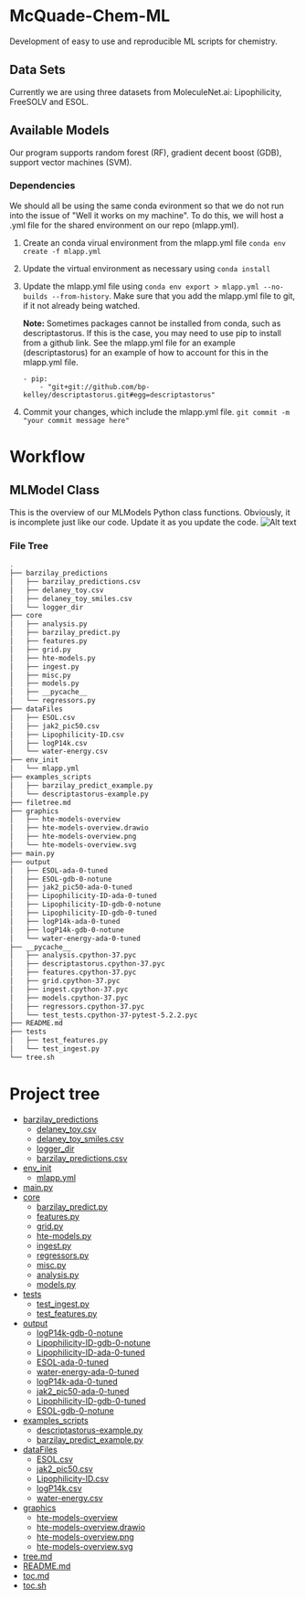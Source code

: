 # McQuade-Chem-ML
Development of easy to use and reproducible ML scripts for chemistry.  

## Data Sets
Currently we are using three datasets from MoleculeNet.ai: Lipophilicity, FreeSOLV and ESOL.

## Available Models
Our program supports random forest (RF), gradient decent boost (GDB), support vector machines (SVM).  


### Dependencies
We should all be using the same conda evironment so that we do not run into the issue
of "Well it works on my machine".  To do this, we will host a .yml file for the shared
environment on our repo (mlapp.yml).

1. Create an conda virual environment from the mlapp.yml file
 ```conda env create -f mlapp.yml```
 2. Update the virtual environment as necessary using ```conda install```
 3. Update the mlapp.yml file using ```conda env export > mlapp.yml --no-builds --from-history```. Make sure that you add the 
 mlapp.yml file to git, if it not already being watched.

    **Note:** Sometimes packages cannot be installed from conda, such as descriptastorus.
    If this is the case, you may need to use pip to install from a github link.
    See the mlapp.yml file for an example (descriptastorus) for an example of how to account for this
    in the mlapp.yml file.  
    ```
    - pip:
        - "git+git://github.com/bp-kelley/descriptastorus.git#egg=descriptastorus"
    ```
 4. Commit your changes, which include the mlapp.yml file. ```git commit -m "your commit message here"```
 
 
# Workflow

## MLModel Class
This is the overview of our MLModels Python class functions.  Obviously, it is incomplete just like our code. 
Update it as you update the code.
![Alt text](graphics/hte-models-overview.png)

### File Tree
 ```bash
.
├── barzilay_predictions
│   ├── barzilay_predictions.csv
│   ├── delaney_toy.csv
│   ├── delaney_toy_smiles.csv
│   └── logger_dir
├── core
│   ├── analysis.py
│   ├── barzilay_predict.py
│   ├── features.py
│   ├── grid.py
│   ├── hte-models.py
│   ├── ingest.py
│   ├── misc.py
│   ├── models.py
│   ├── __pycache__
│   └── regressors.py
├── dataFiles
│   ├── ESOL.csv
│   ├── jak2_pic50.csv
│   ├── Lipophilicity-ID.csv
│   ├── logP14k.csv
│   └── water-energy.csv
├── env_init
│   └── mlapp.yml
├── examples_scripts
│   ├── barzilay_predict_example.py
│   └── descriptastorus-example.py
├── filetree.md
├── graphics
│   ├── hte-models-overview
│   ├── hte-models-overview.drawio
│   ├── hte-models-overview.png
│   └── hte-models-overview.svg
├── main.py
├── output
│   ├── ESOL-ada-0-tuned
│   ├── ESOL-gdb-0-notune
│   ├── jak2_pic50-ada-0-tuned
│   ├── Lipophilicity-ID-ada-0-tuned
│   ├── Lipophilicity-ID-gdb-0-notune
│   ├── Lipophilicity-ID-gdb-0-tuned
│   ├── logP14k-ada-0-tuned
│   ├── logP14k-gdb-0-notune
│   └── water-energy-ada-0-tuned
├── __pycache__
│   ├── analysis.cpython-37.pyc
│   ├── descriptastorus.cpython-37.pyc
│   ├── features.cpython-37.pyc
│   ├── grid.cpython-37.pyc
│   ├── ingest.cpython-37.pyc
│   ├── models.cpython-37.pyc
│   ├── regressors.cpython-37.pyc
│   └── test_tests.cpython-37-pytest-5.2.2.pyc
├── README.md
├── tests
│   ├── test_features.py
│   └── test_ingest.py
└── tree.sh
```

# Project tree

 * [barzilay_predictions](./barzilay_predictions)
   * [delaney_toy.csv](./barzilay_predictions/delaney_toy.csv)
   * [delaney_toy_smiles.csv](./barzilay_predictions/delaney_toy_smiles.csv)
   * [logger_dir](./barzilay_predictions/logger_dir)
   * [barzilay_predictions.csv](./barzilay_predictions/barzilay_predictions.csv)
 * [env_init](./env_init)
   * [mlapp.yml](./env_init/mlapp.yml)
 * [main.py](./main.py)
 * [core](./core)
   * [barzilay_predict.py](./core/barzilay_predict.py)
   * [features.py](./core/features.py)
   * [grid.py](./core/grid.py)
   * [hte-models.py](./core/hte-models.py)
   * [ingest.py](./core/ingest.py)
   * [regressors.py](./core/regressors.py)
   * [misc.py](./core/misc.py)
   * [analysis.py](./core/analysis.py)
   * [models.py](./core/models.py)
 * [tests](./tests)
   * [test_ingest.py](./tests/test_ingest.py)
   * [test_features.py](./tests/test_features.py)
 * [output](./output)
   * [logP14k-gdb-0-notune](./output/logP14k-gdb-0-notune)
   * [Lipophilicity-ID-gdb-0-notune](./output/Lipophilicity-ID-gdb-0-notune)
   * [Lipophilicity-ID-ada-0-tuned](./output/Lipophilicity-ID-ada-0-tuned)
   * [ESOL-ada-0-tuned](./output/ESOL-ada-0-tuned)
   * [water-energy-ada-0-tuned](./output/water-energy-ada-0-tuned)
   * [logP14k-ada-0-tuned](./output/logP14k-ada-0-tuned)
   * [jak2_pic50-ada-0-tuned](./output/jak2_pic50-ada-0-tuned)
   * [Lipophilicity-ID-gdb-0-tuned](./output/Lipophilicity-ID-gdb-0-tuned)
   * [ESOL-gdb-0-notune](./output/ESOL-gdb-0-notune)
 * [examples_scripts](./examples_scripts)
   * [descriptastorus-example.py](./examples_scripts/descriptastorus-example.py)
   * [barzilay_predict_example.py](./examples_scripts/barzilay_predict_example.py)
 * [dataFiles](./dataFiles)
   * [ESOL.csv](./dataFiles/ESOL.csv)
   * [jak2_pic50.csv](./dataFiles/jak2_pic50.csv)
   * [Lipophilicity-ID.csv](./dataFiles/Lipophilicity-ID.csv)
   * [logP14k.csv](./dataFiles/logP14k.csv)
   * [water-energy.csv](./dataFiles/water-energy.csv)
 * [graphics](./graphics)
   * [hte-models-overview](./graphics/hte-models-overview)
   * [hte-models-overview.drawio](./graphics/hte-models-overview.drawio)
   * [hte-models-overview.png](./graphics/hte-models-overview.png)
   * [hte-models-overview.svg](./graphics/hte-models-overview.svg)
 * [tree.md](./tree.md)
 * [README.md](./README.md)
 * [toc.md](./toc.md)
 * [toc.sh](./toc.sh)
